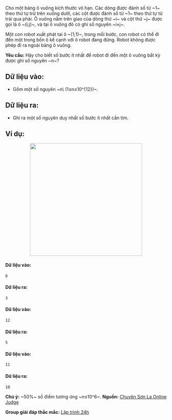 Cho một bảng ô vuông kích thước vô hạn. Các dòng được đánh số từ ~1~ theo thứ tự trừ trên xuống dưới, các cột được đánh số từ ~1~ theo thứ tự từ trái qua phải. Ô vuông nằm trên giao của dòng thứ ~i~ và cột thứ ~j~ được gọi là ô ~(i;j)~, và tại ô vuông đó có ghi số nguyên ~i×j~.

Một con robot xuất phát tai ô ~(1;1)~, trong mỗi bước, con robot có thể đi đến một trong bốn ô kề cạnh với ô robot đang đứng. Robot không được phép đi ra ngoài bảng ô vuông.

**Yêu cầu:** Hãy cho biết số bước ít nhất để robot đi đến một ô vuông bất kỳ được ghi số nguyên ~n~?

## Dữ liệu vào:
- Gồm một số nguyên ~n\ (1≤n≤10^{12})~.

## Dữ liệu ra:
- Ghi ra một số nguyên duy nhất số bước ít nhất cần tìm.

## Ví dụ:
<center><img src="/images/problems/229/ROBOT.png" width="350px" /></center>

#### Dữ liệu vào:	 
```
6
```

#### Dữ liệu ra:
```
3
```

#### Dữ liệu vào:
```
12
```

#### Dữ liệu ra:
```
5
```

#### Dữ liệu vào:
```
11
```

#### Dữ liệu ra:
```
10
```

**Chú ý:** ~50\%~ số điểm tương ứng ~n≤10^6~.
**Nguồn:** [Chuyên Sơn La Online Judge](http://csloj.ddns.net/)

**Group giải đáp thắc mắc:** [Lập trình 24h](https://www.facebook.com/groups/1386904321519984)